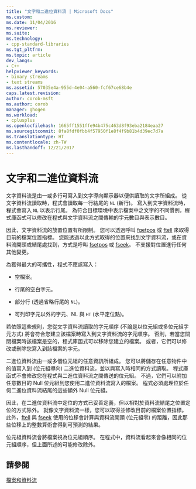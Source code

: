 ```yaml
---
title: "文字和二進位資料流 | Microsoft Docs"
ms.custom: 
ms.date: 11/04/2016
ms.reviewer: 
ms.suite: 
ms.technology:
- cpp-standard-libraries
ms.tgt_pltfrm: 
ms.topic: article
dev_langs:
- C++
helpviewer_keywords:
- binary streams
- text streams
ms.assetid: 57035e4a-955d-4e04-a560-fcf67ce68b4e
caps.latest.revision: 
author: corob-msft
ms.author: corob
manager: ghogen
ms.workload:
- cplusplus
ms.openlocfilehash: 1665ff1551ffe94b475c463d8f93eba2184eaa27
ms.sourcegitcommit: 8fa8fdf0fbb4f57950f1e8f4f9b81b4d39ec7d7a
ms.translationtype: HT
ms.contentlocale: zh-TW
ms.lasthandoff: 12/21/2017
---
```

# <a name="text-and-binary-streams"></a>文字和二進位資料流
文字資料流是由一或多行可寫入到文字導向顯示器以便供讀取的文字所組成。 從文字資料流讀取時，程式會讀取每一行結尾的 `NL` (新行)。 寫入到文字資料流時，程式會寫入 `NL` 以表示行尾。 為符合目標環境中表示檔案中之文字的不同慣例，程式庫函式可以修改在程式與文字資料流之間傳輸的字元數目與表示數目。  
  
 因此，文字資料流的放置位置有所限制。 您可以透過呼叫 [fgetpos](../c-runtime-library/reference/fgetpos.md) 或 [ftell](../c-runtime-library/reference/ftell-ftelli64.md) 來取得目前的檔案位置指標。 您能透過以此方式取得的位置來找到文字資料流，或在資料流開頭或結尾處找到，方式是呼叫 [fsetpos](../c-runtime-library/reference/fsetpos.md) 或 [fseek](../c-runtime-library/reference/fseek-fseeki64.md)。 不支援對位置進行任何其他變更。  
  
 為獲得最大的可攜性，程式不應該寫入：  
  
-   空檔案。  
  
-   行尾的空白字元。  
  
-   部分行 (透過省略行尾的 `NL`)。  
  
-   可列印字元以外的字元、NL 與 `HT` (水平定位點)。  
  
 若依照這些規則，您從文字資料流讀取的字元順序 (不論是以位元組或多位元組字元方式) 將會符合您建立該檔案時寫入到文字資料流的字元順序。 否則，若當您關閉檔案時該檔案是空的，程式庫函式可以移除您建立的檔案。 或者，它們可以修改或刪除您寫入到該檔案的字元。  
  
 二進位資料流由一或多個位元組的任意資訊所組成。 您可以將儲存在任意物件中的值寫入到 (位元組導向) 二進位資料流，並以與寫入時相同的方式讀取。 程式庫函式不會修改您在程式與二進位資料流之間傳送的位元組。 不過，它們可以附加任意數目的 Null 位元組到您使用二進位資料流寫入的檔案。 程式必須處理位於任何二進位資料流結尾的這些額外 Null 位元組。  
  
 因此，在二進位資料流中定位的方式已妥善定義，但以相對於資料流結尾之位置定位的方式除外。 就像文字資料流一樣，您可以取得並修改目前的檔案位置指標。 此外，[ftell](../c-runtime-library/reference/ftell-ftelli64.md) 與 [fseek](../c-runtime-library/reference/fseek-fseeki64.md) 使用的位移會計算與資料流開頭 (位元組零) 的距離，因此那些位移上的整數算術會得到可預測的結果。  
  
 位元組資料流會將檔案視為位元組順序。 在程式中，資料流看起來會像相同的位元組順序，但上面所述的可能修改除外。  
  
## <a name="see-also"></a>請參閱  
 [檔案和資料流](../c-runtime-library/files-and-streams.md)